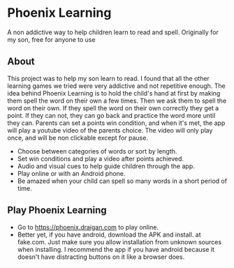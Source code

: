 # Phoenix Learning
A non addictive way to help children learn to read and spell.
Originally for my son, free for anyone to use

## About
This project was to help my son learn to read. I found that all the other learning games we tried were very addictive and not repetitive enough.
The idea behind Phoenix Learning is to hold the child's hand at first by making them spell the word on their own a few times. Then we ask them to spell 
the word on their own. If they spell the word on their own correctly they get a point. If they can not, they can go back and practice the word more until they can.
Parents can set a points win condition, and when it's met, the app will play a youtube video of the parents choice. 
The video will only play once, and will be non clickable except for pause. 

- Choose between categories of words or sort by length.
- Set win conditions and play a video after points achieved.
- Audio and visual cues to help guide children through the app.
- Play online or with an Android phone. 
- Be amazed when your child can spell so many words in a short period of time.

## Play Phoenix Learning

- Go to https://phoenix.draigan.com to play online.
- Better yet, if you have android, download the APK and install.
 at fake.com. Just make sure you allow installation from unknown sources when installing. 
I recommend the app if you have android because it doesn't have distracting buttons on it like a browser does.



